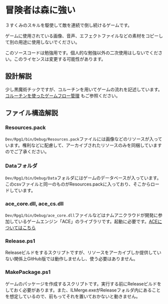 # 冒険者は森に強い
３すくみのスキルを駆使して敵を連続で倒し続けるゲームです。

ゲームに使用されている画像、音声、エフェクトファイルなどの素材をコピーして別の用途に使用しないでください。

このソースコードは勉強用です。個人的な勉強以外の二次使用はしないでください。このライセンスは変更する可能性があります。

## 設計解説

少し黒魔術チックですが、コルーチンを用いてゲームの流れを記述しています。
[コルーチンを使ったゲームフロー管理](https://github.com/NumAniCloud/StrongAdventurer/blob/master/Description/Coroutine.md) もご参照ください。

## ファイル構造解説

### Resources.pack

`Dev/Rpg1/bin/Debug/Resources.pack`ファイルには画像などのリソースが入っています。権利などに配慮して、アーカイブされたリソースのみを同梱していますのでご了承ください。

### Dataフォルダ

`Dev/Rpg1/bin/Debug/Data`フォルダにはゲームのデータベースが入っています。このcsvファイルと同一のものがResources.packに入っており、そこからロードしています。

### ace_core.dll, ace_cs.dll

`Dev/Rpg1/bin/Debug/ace_core.dll`ファイルなどはナムアニクラウドが開発に参加しているゲームエンジン「ACE」のライブラリです。起動に必要です。[ACEについてはこちら](https://github.com/ac-engine/amusement-creators-engine/blob/master/Document/Index.md)

### Release.ps1

Releaseビルドをするスクリプトですが、リソースをアーカイブしか提供していない関係上GitHub版では動作しませんし、使う必要はありません。

### MakePackage.ps1

ゲームのパッケージを作成するスクリプトです。実行する前にReleaseビルドをしておく必要があります。また、ILMerge.exeがReleaseフォルダ内にあることを想定しているので、前もってそれを置いておかないと動きません。
